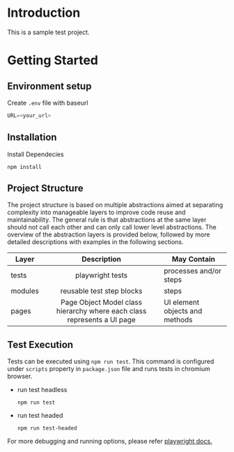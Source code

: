 # Introduction 
This is a sample test project.

# Getting Started

## Environment setup
Create `.env` file with baseurl

  ```typescript
  URL=<your_url>
  ````
## Installation
Install Dependecies
  ```properties
  npm install
  ````
## Project Structure
The project structure is based on multiple abstractions aimed at separating complexity into manageable layers to improve
code reuse and maintainability. The general rule is that abstractions at the same layer should not call each other and
can only call lower level abstractions. The overview of the abstraction layers is provided below, followed by more
detailed descriptions with examples in the following sections.

| Layer     |                               Description                               | May Contain            |
|-----------|:-----------------------------------------------------------------------:|------------------------|
| tests     |                        playwright tests                                 | processes and/or steps |
| modules   |                        reusable test step blocks                        | steps                  |
| pages     | Page Object Model class hierarchy where each class represents a UI page | UI element objects and methods     |

## Test Execution
Tests can be executed using `npm run test`. This command is configured under `scripts` property in `package.json` file and runs tests in chromium browser.

- run test headless
  ```properties
  npm run test
  ````

- run test headed
  ```properties
  npm run test-headed
  ````

For more debugging and running options, please refer [playwright docs.](https://playwright.dev/docs/running-tests#running-tests)


